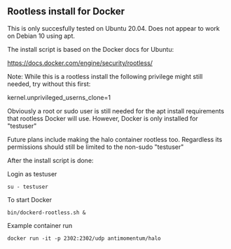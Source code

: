 ## Rootless install for Docker

This is only succesfully tested on Ubuntu 20.04. Does not appear to work on Debian 10 using apt.


The install script is based on the Docker docs for Ubuntu:


https://docs.docker.com/engine/security/rootless/


Note: While this is a rootless install the following privilege might still needed, try without this first:


kernel.unprivileged_userns_clone=1


Obviously a root or sudo user is still needed for the apt install requirements that rootless Docker will use. However, Docker is only installed for "testuser"


Future plans include making the halo container rootless too. Regardless its permissions should still be limited to the non-sudo "testuser"


After the install script is done:


Login as testuser

    su - testuser

    
To start Docker

    bin/dockerd-rootless.sh &


Example container run

    docker run -it -p 2302:2302/udp antimomentum/halo
